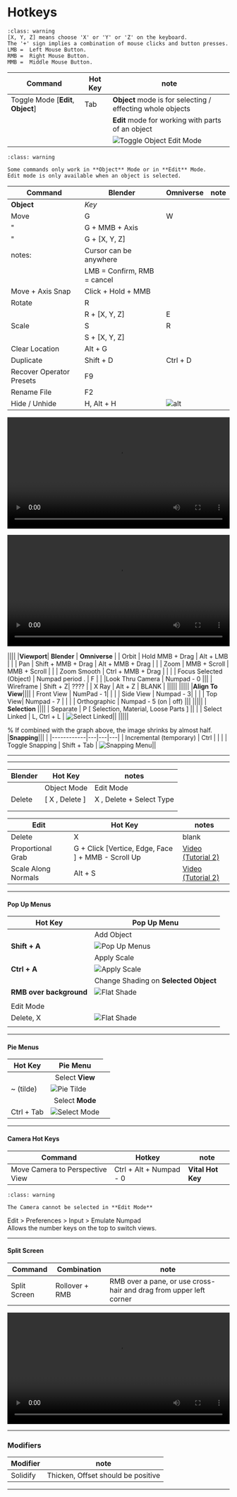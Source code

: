 # Hotkeys

```{note}
:class: warning
[X, Y, Z] means choose 'X' or 'Y' or 'Z' on the keyboard.  
The '+' sign implies a combination of mouse clicks and button presses.   
LMB =  Left Mouse Button.   
RMB =  Right Mouse Button.  
MMB =  Middle Mouse Button. 
```    

| Command | Hot Key     | note |
| ------- | ------------|-----|
| Toggle Mode [**Edit**, **Object**] | Tab | **Object** mode is for selecting / effecting whole objects |
|  |  | **Edit** mode for working with parts of an object |
|  |  | ![Toggle Object Edit Mode](Images/Hot_Keys/Toggle_Object-Edit.gif) |


```{admonition} Warning
:class: warning

Some commands only work in **Object** Mode or in **Edit** Mode.  
Edit mode is only available when an object is selected.

``` 


| Command |  Blender      | Omniverse |  note        |
| ------- | -----------   | ------- | -----------|
|**Object**| _Key_ | |
| Move    | G             | W       |            |
| "       | G + MMB + Axis|         |            |
| "       | G + [X, Y, Z] |         |            |
| notes:  | Cursor can be anywhere| |            |
|         | LMB = Confirm, RMB = cancel |   |    | 
| Move + Axis Snap  | Click + Hold + MMB |  |    |
|Rotate   | R       |                    |       |
|         | R + [X, Y, Z]| E             |       |
| Scale   | S       | R                  |       |
|         | S + [X, Y, Z]|               |       |
| Clear Location | Alt + G| | |
| Duplicate | Shift + D | Ctrl + D | |
| Recover Operator Presets| F9 |||
| Rename File | F2 |||
| Hide / Unhide | H, Alt + H | ![alt](Images/Hot_Keys/03_Hot-Key_Ctrl-L-Select-Linked.gif)|

![alt](video_Study_Blender/02a_TutorialPart2-Editing-Create-Donut.mp4)
<style>
  video {
    width: 100%;
  }
</style>
 
<video controls>
<source src='C:/Users/james/Documents/DOCUMENTATION/STUDY_BLENDER/video_Study_Blender/test.mp4'>
</video>
<p></p>


||||
|**Viewport**| **Blender** | **Omniverse**       |
| Orbit  | Hold MMB + Drag | Alt + LMB |         |
| Pan    | Shift + MMB + Drag | Alt + MMB + Drag |  |
| Zoom   | MMB + Scroll       | MMB + Scroll |   |
| Zoom Smooth | Ctrl + MMB + Drag | |            |
| Focus Selected (Object) | Numpad period . | F |         |
|Look Thru Camera | Numpad - 0 |||
| Wireframe | Shift + Z| ???? |
| X Ray | Alt + Z | BLANK |
|||||
|||||
|**Align To View**||||
| Front View | NumPad - 1| | |
| Side View | Numpad - 3| |  |
| Top View| Numpad - 7 |  |  |
| Orthographic   | Numpad - 5 (on | off) |||
|||||
| **Selection** ||||
| Separate | P [ Selection, Material, Loose Parts ] || |
| Select Linked |  L, Ctrl + L  | ![Select Linked ](Images/Hot_Keys/03_Hot-Key_Ctrl-L-Select-Linked.gif)||
|||||


% If combined with the graph above, the image shrinks by almost half.
|**Snapping**||| |
|------------|---|---|---|
| Incremental (temporary) | Ctrl | | |
| Toggle Snapping | Shift + Tab | ![Snapping Menu](Images/Hot_Keys/04-Pop-Menu-Snap-Incremental.jpg)||

---


---

| Blender |     Hot Key     |  notes    |
| ------- | -----------     | -------   |
|  | Object Mode | Edit Mode |          | 
| Delete | [ X , Delete ] | X , Delete + Select Type |
||||
||||

|**Edit**| Hot Key | notes |
|---|---|---|
| Delete | X | blank |
| Proportional Grab | G + Click [Vertice, Edge, Face ] + MMB - Scroll Up |[Video (Tutorial 2)](DonutTutorial.md#proportional-editing) |
|Scale Along Normals | Alt + S | [Video (Tutorial 2)](DonutTutorial.md#scale-along-normals) |  

---

#### Pop Up Menus

|Hot Key| Pop Up Menu|
|-------|------------|
|       | Add Object |
|**Shift + A**|![Pop Up Menus](Images/Donut_Tutorial_Part_02/02-A_Menu-PopUp-Shift-A.jpg)|
|       | Apply Scale|
|**Ctrl + A**|![Apply Scale](Images/Donut_Tutorial_Part_02/02-C_Menu-Apply-Scale.jpg)    |
|       | Change Shading on **Selected Object** |
|**RMB over background**|![Flat Shade](Images/Donut_Tutorial_Part_02/02-D_RMB-Object-Context-Menu.jpg)|
|||
| Edit Mode| |
| Delete, X  | ![Flat Shade](Images/Donut_Tutorial_Part_02/02-D_RMB-Object-Context-Menu.jpg)  |
|||

---

#### Pie Menus

| Hot Key | Pie Menu |
| ------ | -------- |
| <td style="text-align: center">Select **View** </td> | | 
| ~ (tilde) |  ![Pie Tilde ](Images/Pie_Tilde-View.jpg) |
| <td style="text-align: center">Select **Mode** </td> | | 
|  Ctrl + Tab |  ![Select Mode](Images/Hot_Keys/02-G_Pie-Menu_Select-Mode.jpg)   |      

---

#### Camera Hot Keys
| Command | Hotkey     | note |
| ------- | ---------- |----  |
| Move Camera to Perspective View  | Ctrl + Alt + Numpad - 0 | **Vital Hot Key** |

```{admonition} Warning
:class: warning

The Camera cannot be selected in **Edit Mode**

```

Edit > Preferences > Input > Emulate Numpad  
Allows the number keys on the top to switch views.  

---

#### Split Screen

| Command | Combination     | note |
| ------- | ------------|-----|
| Split Screen | Rollover + RMB | RMB over a pane, or use cross-hair and drag from upper left corner |

<style>
  video {
    width: 100%;
  }
</style>
 
<video controls>
<source src='https://www.dropbox.com/s/w5e5fbbkqu7v63d/Hot-Key_Split-Screen.mp4?raw=1'>
</video>

---

### Modifiers

| Modifier | note |
| -------  | -----|
| Solidify | Thicken, Offset should be positive |



---

